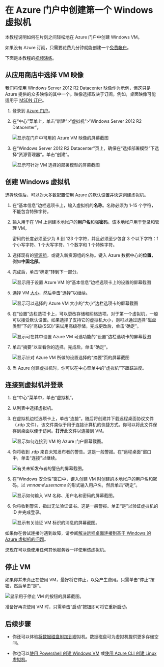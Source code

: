 <!-- Ibiza Portal -->

<properties
	pageTitle="创建第一个 Windows VM | Azure"
	description="了解如何使用 Azure 门户创建第一个 Windows 虚拟机。"
	keywords="Windows 虚拟机,创建虚拟机,虚拟计算机,设置虚拟机"
	services="virtual-machines-windows"
	documentationCenter=""
	authors="cynthn"
	manager="timlt"
	editor=""
	tags="azure-resource-manager"/>
<tags 
	ms.service="virtual-machines-windows"
	ms.date="05/05/2016"
	wacn.date=""/>

# 在 Azure 门户中创建第一个 Windows 虚拟机

本教程说明如何在片刻之间轻松地在 Azure 门户中创建 Windows VM。

如果没有 Azure 订阅，只需要花费几分钟就能创建一个[免费帐户](https://azure.microsoft.com/free/)。

下面是本教程的[视频演练](https://channel9.msdn.com/Blogs/Azure-Documentation-Shorts/Create-A-Virtual-Machine-Running-Windows-In-The-Azure-Preview-Portal)。


## 从应用商店中选择 VM 映像

我们将使用 Windows Server 2012 R2 Datacenter 映像作为示例，但这只是 Azure 提供的众多映像的其中一个。映像选择取决于订阅。例如，桌面映像可能适用于 [MSDN 订户](https://azure.microsoft.com/pricing/member-offers/msdn-benefits-details/?WT.mc_id=A261C142F)。

1. 登录到 [Azure 门户](https://portal.azure.cn)。

2. 在“中心”菜单上，单击“新建”>“虚拟机”>“Windows Server 2012 R2 Datacenter”。

	![显示在门户中可用的 Azure VM 映像的屏幕截图](./media/virtual-machines-windows-hero-tutorial/marketplace-new.png)


3. 在“Windows Server 2012 R2 Datacenter”页上，确保在“选择部署模型”下选择“资源管理器”。单击“创建”。

	![显示可针对 VM 选择的部署模型的屏幕截图](./media/virtual-machines-windows-hero-tutorial/deployment-model.png)

## 创建 Windows 虚拟机

选择映像后，可以对大多数配置使用 Azure 的默认设置并快速创建虚拟机。

1. 在“基本信息”边栏选项卡上，输入虚拟机的**名称**。名称必须为 1-15 个字符，不能包含特殊字符。

2. 输入用于在 VM 上创建本地帐户的**用户名**和强**密码**。该本地帐户用于登录和管理 VM。

	密码的长度必须至少为 8 到 123 个字符，并且必须至少包含 3 个以下字符：1 个小写字符、1 个大写字符、1 个数字和 1 个特殊字符。


3. 选择现有的[资源组](/documentation/articles/resource-group-overview#resource-groups)，或键入新资源组的名称。键入 Azure 数据中心的**位置**，例如**中国北部**。

4. 完成后，单击“确定”转到下一部分。

	![显示用于设置 Azure VM 的“基本信息”边栏选项卡上的设置的屏幕截图](./media/virtual-machines-windows-hero-tutorial/basics-blade.png)

	
5. 选择 VM [大小](/documentation/articles/virtual-machines-windows-sizes)，然后单击“选择”以继续。

	![显示可以选择的 Azure VM 大小的“大小”边栏选项卡的屏幕截图](./media/virtual-machines-windows-hero-tutorial/size-blade.png)

6. 在“设置”边栏选项卡上，可以更改存储和网络选项。对于第一个虚拟机，一般可以接受默认设置。如果选择了支持它的虚拟机大小，则可以通过选择“磁盘类型”下的“高级(SSD)”来试用高级存储。完成更改后，单击“确定”。

	![显示可在其中设置 Azure VM 可选功能的“设置”边栏选项卡的屏幕截图](./media/virtual-machines-windows-hero-tutorial/settings-blade.png)

7. 单击“摘要”以查看你的选择。完成后，单击“确定”。

	![显示针对 Azure VM 所做的设置选择的“摘要”页的屏幕截图](./media/virtual-machines-windows-hero-tutorial/summary-blade.png)

8. 当 Azure 创建虚拟机时，你可以在中心菜单中的“虚拟机”下跟踪进度。


## 连接到虚拟机并登录

1.	在“中心”菜单中，单击“虚拟机”。

2.	从列表中选择虚拟机。

3. 在虚拟机边栏选项卡上，单击“连接”。随后将创建并下载远程桌面协议文件（.rdp 文件），该文件类似于用于连接计算机的快捷方式。你可以将此文件保存到桌面以便于访问。**打开**此文件以连接到 VM。

	![显示如何连接到 VM 的 Azure 门户屏幕截图。](./media/virtual-machines-windows-hero-tutorial/connect.png)

4. 你将收到 .rdp 来自未知发布者的警告。这是一般警报。在“远程桌面”窗口中，单击“连接”以继续。

	![有关未知发布者的警告的屏幕截图。](./media/virtual-machines-windows-hero-tutorial/rdp-warn.png)

5. 在“Windows 安全性”窗口中，键入创建 VM 时创建的本地帐户的用户名和密码。以 *vmname*&#92;*username* 的形式输入用户名，然后单击“确定”。

	![显示如何输入 VM 名称、用户名和密码的屏幕截图。](./media/virtual-machines-windows-hero-tutorial/credentials.png)
 	
6.	你将收到警告，指出无法验证证书。这是一般警报。单击“是”以验证虚拟机的 ID 并完成登录。

	![显示有关验证 VM 标识的消息的屏幕截图。](./media/virtual-machines-windows-hero-tutorial/cert-warning.png)


如果你在尝试连接时遇到故障，请参阅[解决远程桌面连接到基于 Windows 的 Azure 虚拟机的问题](/documentation/articles/virtual-machines-windows-troubleshoot-rdp-connection)。

您现在可以像使用任何其他服务器一样使用该虚拟机。

## 停止 VM

如果你并未真正在使用 VM，最好将它停止，以免产生费用。只需单击“停止”按钮，然后单击“是”。

![显示用于停止 VM 的按钮的屏幕截图。](./media/virtual-machines-windows-hero-tutorial/stop-vm.png)
	
准备好再次使用 VM 时，只需单击“启动”按钮即可将它重新启动。


## 后续步骤

* 你还可以体验[将数据磁盘附加到](/documentation/articles/virtual-machines-windows-attach-disk-portal)虚拟机。数据磁盘可为虚拟机提供更多存储空间。

* 你也可以[使用 Powershell 创建 Windows VM](/documentation/articles/virtual-machines-windows-ps-create) 或[使用 Azure CLI 创建 Linux 虚拟机](/documentation/articles/virtual-machines-linux-quick-create-cli)。

<!---HONumber=Mooncake_0613_2016-->